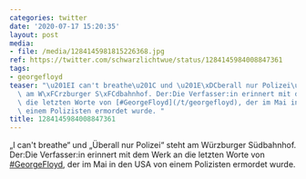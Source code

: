 ```yaml
---
categories: twitter
date: '2020-07-17 15:20:35'
layout: post
media:
- file: /media/1284145981815226368.jpg
ref: https://twitter.com/schwarzlichtwue/status/1284145984008847361
tags:
- georgefloyd
teaser: "\u201EI can't breathe\u201C und \u201E\xDCberall nur Polizei\u201C steht\
  \ am W\xFCrzburger S\xFCdbahnhof. Der:Die Verfasser:in erinnert mit dem Werk an\
  \ die letzten Worte von [#GeorgeFloyd](/t/georgefloyd), der im Mai in den USA von\
  \ einem Polizisten ermordet wurde. "
title: 1284145984008847361
---
```

„I can't breathe“ und „Überall nur Polizei“ steht am Würzburger Südbahnhof. Der:Die Verfasser:in erinnert mit dem Werk an die letzten Worte von [#GeorgeFloyd](/t/georgefloyd), der im Mai in den USA von einem Polizisten ermordet wurde. 